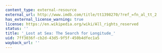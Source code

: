 ```yaml
---
content_type: external-resource
external_url: http://www.imdb.com/title/tt1398270/?ref_=fn_al_tt_2
has_external_license_warning: true
license: https://en.wikipedia.org/wiki/All_rights_reserved
status: ''
title: '_Lost at Sea: The Search for Longitude_'
uid: 7ff3036f-cb2d-43d5-9f5f-450b4dfec1a5
wayback_url: ''
---
```

